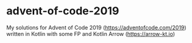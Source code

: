 # advent-of-code-2019
My solutions for Advent of Code 2019 (https://adventofcode.com/2019) written in Kotlin with some FP and Kotlin Arrow (https://arrow-kt.io)
